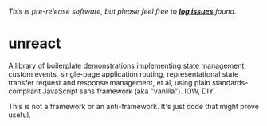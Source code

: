 ###### This is pre-release software, but please feel free to **[log issues](https://github.com/ptrdo/unreact/issues)** found.
# unreact 
A library of boilerplate demonstrations implementing state management, custom events, single-page application routing, representational state transfer request and response management, et al, using plain standards-compliant JavaScript sans framework (aka "vanilla"). IOW, DIY.

This is not a framework or an anti-framework. It's just code that might prove useful.